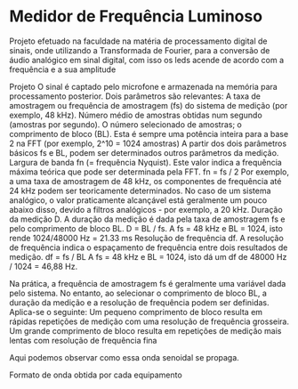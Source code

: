 ﻿# Medidor de Frequência Luminoso
 Projeto efetuado na faculdade na matéria de processamento digital de sinais, onde utilizando a Transformada de Fourier, para a conversão de áudio analógico em sinal digital, com isso os leds acende de acordo com a frequência e a sua amplitude

Projeto
O sinal é captado pelo microfone e armazenada na memória para processamento posterior. Dois parâmetros são relevantes:
A taxa de amostragem ou frequência de amostragem (fs) do sistema de medição (por exemplo, 48 kHz). Número médio de amostras obtidas num segundo (amostras por segundo).
O número selecionado de amostras; o comprimento de bloco (BL). Esta é sempre uma potência inteira para a base 2 na FFT (por exemplo, 2^10 = 1024 amostras)
A partir dos dois parâmetros básicos fs e BL, podem ser determinados outros parâmetros da medição.
Largura de banda fn (= frequência Nyquist). Este valor indica a frequência máxima teórica que pode ser determinada pela FFT.
fn = fs / 2
Por exemplo, a uma taxa de amostragem de 48 kHz, os componentes de frequência até 24 kHz podem ser teoricamente determinados. No caso de um sistema analógico, o valor praticamente alcançável está geralmente um pouco abaixo disso, devido a filtros analógicos - por exemplo, a 20 kHz.
Duração da medição D. A duração da medição é dada pela taxa de amostragem fs e pelo comprimento de bloco BL.
D = BL / fs.
A fs = 48 kHz e BL = 1024, isto rende 1024/48000 Hz = 21.33 ms
Resolução de frequência df. A resolução de frequência indica o espaçamento de frequência entre dois resultados de medição.
df = fs / BL
A fs = 48 kHz e BL = 1024, isto dá um df de 48000 Hz / 1024 = 46,88 Hz.

Na prática, a frequência de amostragem fs é geralmente uma variável dada pelo sistema. No entanto, ao selecionar o comprimento de bloco BL, a duração da medição e a resolução de frequência podem ser definidas. Aplica-se o seguinte:
Um pequeno comprimento de bloco resulta em rápidas repetições de medição com uma resolução de frequência grosseira.
Um grande comprimento de bloco resulta em repetições de medição mais lentas com resolução de frequência fina

Aqui podemos observar como essa onda senoidal se propaga.


Formato de onda obtida por cada equipamento 






